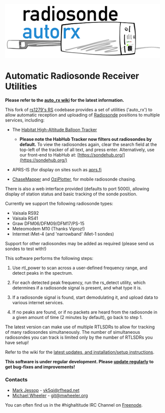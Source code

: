 ![auto_rx logo](autorx.png)
# Automatic Radiosonde Receiver Utilities

**Please refer to the [auto_rx wiki](https://github.com/projecthorus/radiosonde_auto_rx/wiki) for the latest information.**

This fork of [rs1279's RS](https://github.com/rs1729/RS) codebase
provides a set of utilities ('auto_rx') to allow automatic reception
and uploading of
[Radiosonde](https://en.wikipedia.org/wiki/Radiosonde) positions to
multiple services, including:

* The [Habitat High-Altitude Balloon Tracker](https://tracker.habhub.org)

  * **Please note the HabHub Tracker now filters out radiosondes by
      default.** To view the radiosondes again, clear the search field
      at the top-left of the tracker of all text, and press
      enter. Alternatively, use our front-end to HabHub at:
      [https://sondehub.org/](https://sondehub.org/)
  
* APRS-IS (for display on sites such as [aprs.fi](https://aprs.fi)

* [ChaseMapper](https://github.com/projecthorus/chasemapper) and
  [OziPlotter](https://github.com/projecthorus/oziplotter), for mobile
  radiosonde chasing.

There is also a web interface provided (defaults to port 5000),
allowing display of station status and basic tracking of the sonde
position.

Currently we support the following radiosonde types:
* Vaisala RS92
* Vaisala RS41
* Graw DFM06/DFM09/DFM17/PS-15
* Meteomodem M10 (Thanks Viproz!)
* Intermet iMet-4 (and 'narrowband' iMet-1 sondes)

Support for other radiosondes may be added as required (please send us
sondes to test with!)

This software performs the following steps:

1. Use rtl_power to scan across a user-defined frequency range, and
   detect peaks in the spectrum.

2. For each detected peak frequency, run the rs_detect utility, which
   determines if a radiosonde signal is present, and what type it is.

3. If a radiosonde signal is found, start demodulating it, and upload
   data to various internet services.

4. If no peaks are found, or if no packets are heard from the
   radiosonde in a given amount of time (2 minutes by default), go back
   to step 1.

The latest version can make use of multiple RTLSDRs to allow for
tracking of many radiosondes simultaneously. The number of
simultaneous radiosondes you can track is limited only by the number
of RTLSDRs you have setup!

Refer to the wiki for the [latest updates, and installation/setup
instructions](https://github.com/projecthorus/radiosonde_auto_rx/wiki).

**This software is under regular development. Please [update
  regularly](https://github.com/projecthorus/radiosonde_auto_rx/wiki/Performing-Updates)
  to get bug-fixes and improvements!**

### Contacts
* [Mark Jessop](https://github.com/darksidelemm) - vk5qi@rfhead.net
* [Michael Wheeler](https://github.com/TheSkorm) - git@mwheeler.org

You can often find us in the #highaltitude IRC Channel on
[Freenode](https://webchat.freenode.net/).
